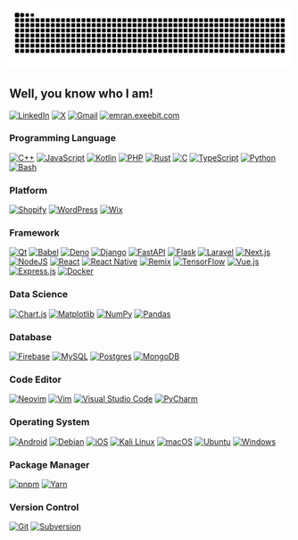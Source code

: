 <picture>
  <source media="(prefers-color-scheme: dark)" srcset="https://raw.githubusercontent.com/s4gor/s4gor/output/snake.svg" />
  <source media="(prefers-color-scheme: light)" srcset="https://raw.githubusercontent.com/s4gor/s4gor/output/snake.svg" />
  <img alt="github-snake" src="https://raw.githubusercontent.com/s4gor/s4gor/output/snake.svg" />
</picture>

## Well, you know who I am!

[![LinkedIn](https://custom-icon-badges.demolab.com/badge/LinkedIn-0A66C2?logo=linkedin-white&logoColor=fff)](https://www.linkedin.com/in/emr4ns4gor/) [![X](https://img.shields.io/badge/X-%23000000.svg?logo=X&logoColor=white)](https://twitter.com/emr4ns4gor) [![Gmail](https://img.shields.io/badge/Gmail-D14836?logo=gmail&logoColor=white)](mailto:imran@exeebit.com) [![emran.exeebit.com](https://img.shields.io/website-up-down-green-red/http/shields.io.svg)](https://emran.exeebit.com/)

### Programming Language

[![C++](https://img.shields.io/badge/C++-%2300599C.svg?logo=c%2B%2B&logoColor=white)](#) [![JavaScript](https://img.shields.io/badge/JavaScript-F7DF1E?logo=javascript&logoColor=000)](#) [![Kotlin](https://img.shields.io/badge/Kotlin-%237F52FF.svg?logo=kotlin&logoColor=white)](#) [![PHP](https://img.shields.io/badge/php-%23777BB4.svg?&logo=php&logoColor=white)](#) [![Rust](https://img.shields.io/badge/Rust-%23000000.svg?e&logo=rust&logoColor=white)](#) [![C](https://img.shields.io/badge/C-00599C?logo=c&logoColor=white)](#) [![TypeScript](https://img.shields.io/badge/TypeScript-3178C6?logo=typescript&logoColor=fff)](#) [![Python](https://img.shields.io/badge/Python-3776AB?logo=python&logoColor=fff)](#) [![Bash](https://img.shields.io/badge/Bash-4EAA25?logo=gnubash&logoColor=fff)](#) 

### Platform

[![Shopify](https://img.shields.io/badge/Shopify-7AB55C?logo=shopify&logoColor=fff)](#) [![WordPress](https://img.shields.io/badge/WordPress-%2321759B.svg?logo=wordpress&logoColor=white)](#) [![Wix](https://img.shields.io/badge/Wix-%23000000.svg?logo=wix&logoColor=white)](#)

### Framework

[![Qt](https://img.shields.io/badge/Qt-C++-41cd52.svg)](#) [![Babel](https://img.shields.io/badge/Babel-F9DC3E?logo=babel&logoColor=000)](#) [![Deno](https://img.shields.io/badge/Deno-000?logo=deno&logoColor=fff)](#) [![Django](https://img.shields.io/badge/Django-%23092E20.svg?logo=django&logoColor=white)](#) [![FastAPI](https://img.shields.io/badge/FastAPI-009485.svg?logo=fastapi&logoColor=white)](#) [![Flask](https://img.shields.io/badge/Flask-000?logo=flask&logoColor=fff)](#) [![Laravel](https://img.shields.io/badge/Laravel-%23FF2D20.svg?logo=laravel&logoColor=white)](#) [![Next.js](https://img.shields.io/badge/Next.js-black?logo=next.js&logoColor=white)](#) [![NodeJS](https://img.shields.io/badge/Node.js-6DA55F?logo=node.js&logoColor=white)](#) [![React](https://img.shields.io/badge/React-%2320232a.svg?logo=react&logoColor=%2361DAFB)](#) [![React Native](https://img.shields.io/badge/React_Native-%2320232a.svg?logo=react&logoColor=%2361DAFB)](#) [![Remix](https://img.shields.io/badge/Remix-000?logo=remix&logoColor=fff)](#) [![TensorFlow](https://img.shields.io/badge/TensorFlow-ff8f00?logo=tensorflow&logoColor=white)](#) [![Vue.js](https://img.shields.io/badge/Vue.js-4FC08D?logo=vuedotjs&logoColor=fff)](#) [![Express.js](https://img.shields.io/badge/Express.js-%23404d59.svg?logo=express&logoColor=%2361DAFB)](#) [![Docker](https://img.shields.io/badge/Docker-2496ED?logo=docker&logoColor=fff)](#)

### Data Science

[![Chart.js](https://img.shields.io/badge/Chart.js-FF6384?logo=chartdotjs&logoColor=fff)](#) [![Matplotlib](https://custom-icon-badges.demolab.com/badge/Matplotlib-71D291?logo=matplotlib&logoColor=fff)](#) [![NumPy](https://img.shields.io/badge/NumPy-4DABCF?logo=numpy&logoColor=fff)](#) [![Pandas](https://img.shields.io/badge/Pandas-150458?logo=pandas&logoColor=fff)](#) 

### Database

[![Firebase](https://img.shields.io/badge/Firebase-039BE5?logo=Firebase&logoColor=white)](#) [![MySQL](https://img.shields.io/badge/MySQL-4479A1?logo=mysql&logoColor=fff)](#) [![Postgres](https://img.shields.io/badge/Postgres-%23316192.svg?logo=postgresql&logoColor=white)](#) [![MongoDB](https://img.shields.io/badge/MongoDB-%234ea94b.svg?logo=mongodb&logoColor=white)](#)

### Code Editor

[![Neovim](https://img.shields.io/badge/Neovim-57A143?logo=neovim&logoColor=fff)](#) [![Vim](https://img.shields.io/badge/Vim-%2311AB00.svg?logo=vim&logoColor=white)](#) [![Visual Studio Code](https://custom-icon-badges.demolab.com/badge/Visual%20Studio%20Code-0078d7.svg?logo=vsc&logoColor=white)](#) [![PyCharm](https://img.shields.io/badge/PyCharm-000?logo=pycharm&logoColor=fff)](#)

### Operating System

[![Android](https://img.shields.io/badge/Android-3DDC84?logo=android&logoColor=white)](#) [![Debian](https://img.shields.io/badge/Debian-A81D33?logo=debian&logoColor=fff)](#) [![iOS](https://img.shields.io/badge/iOS-000000?&logo=apple&logoColor=white)](#) [![Kali Linux](https://img.shields.io/badge/Kali%20Linux-557C94?logo=kalilinux&logoColor=fff)](#) [![macOS](https://img.shields.io/badge/macOS-000000?logo=apple&logoColor=F0F0F0)](#) [![Ubuntu](https://img.shields.io/badge/Ubuntu-E95420?logo=ubuntu&logoColor=white)](#) [![Windows](https://custom-icon-badges.demolab.com/badge/Windows-0078D6?logo=windows11&logoColor=white)](#)

### Package Manager

[![pnpm](https://img.shields.io/badge/pnpm-F69220?logo=pnpm&logoColor=fff)](#) [![Yarn](https://img.shields.io/badge/Yarn-2C8EBB?logo=yarn&logoColor=fff)](#)

### Version Control

[![Git](https://img.shields.io/badge/Git-F05032?logo=git&logoColor=fff)](#) [![Subversion](https://img.shields.io/badge/Subversion-809CC9?logo=subversion&logoColor=fff)](#)
